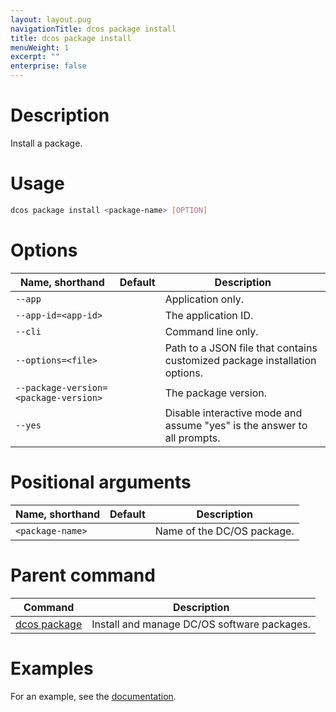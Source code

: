 ```yaml
---
layout: layout.pug
navigationTitle: dcos package install
title: dcos package install
menuWeight: 1
excerpt: ""
enterprise: false
---
```

<!-- This source repo for this topic is https://github.com/dcos/dcos-docs -->

# Description

Install a package.

# Usage

```bash
dcos package install <package-name> [OPTION]
```

# Options

| Name, shorthand                             | Default | Description                                                                |
| ------------------------------------------- | ------- | -------------------------------------------------------------------------- |
| `--app`                                     |         | Application only.                                                          |
| `--app-id=<app-id>`                   |         | The application ID.                                                        |
| `--cli`                                     |         | Command line only.                                                         |
| `--options=<file>`                    |         | Path to a JSON file that contains customized package installation options. |
| `--package-version=<package-version>` |         | The package version.                                                       |
| `--yes`                                     |         | Disable interactive mode and assume "yes" is the answer to all prompts.    |

# Positional arguments

| Name, shorthand        | Default | Description                |
| ---------------------- | ------- | -------------------------- |
| `<package-name>` |         | Name of the DC/OS package. |

# Parent command

| Command                                                   | Description                                 |
| --------------------------------------------------------- | ------------------------------------------- |
| [dcos package](/1.10/cli/command-reference/dcos-package/) | Install and manage DC/OS software packages. |

# Examples

For an example, see the [documentation](/1.10/deploying-services/config-universe-service/).